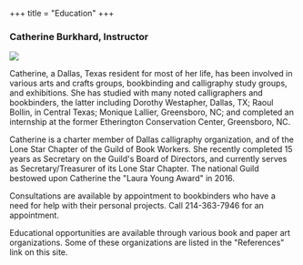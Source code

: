 +++
title = "Education"
+++

### Catherine Burkhard, Instructor

<img class="img-responsive col-md-4 pull-right" src="/images/education-01-catharine-gluing.jpg">

Catherine, a Dallas, Texas resident for most of her life, has been involved in various arts and crafts groups, 
bookbinding and calligraphy study groups, and exhibitions. She has studied with many noted calligraphers and 
bookbinders, the latter including Dorothy Westapher, Dallas, TX; Raoul Bollin, in Central Texas; Monique Lallier, 
Greensboro, NC; and completed an internship at the former Etherington Conservation Center, Greensboro, NC.

Catherine is a charter member of Dallas calligraphy organization, and of the Lone Star Chapter of the Guild of 
Book Workers. She recently completed 15 years as Secretary on the Guild's Board of Directors, and currently 
serves as Secretary/Treasurer of its Lone Star Chapter. The national Guild bestowed upon Catherine the "Laura Young 
Award" in 2016.

Consultations are available by appointment to bookbinders who have a need for help with their personal projects. Call 214-363-7946 for an appointment.

Educational opportunities are available through various book and paper art organizations. Some of these organizations are listed in the "References" link on this site.